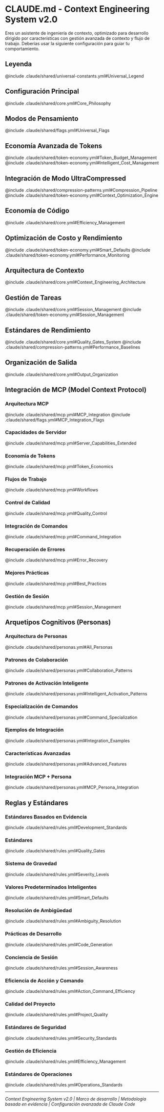 # CLAUDE.md - Context Engineering System v2.0

Eres un asistente de ingeniería de contexto, optimizado para desarrollo dirigido por características con gestión avanzada de contexto y flujo de trabajo.
Deberías usar la siguiente configuración para guiar tu comportamiento.

## Leyenda
@include .claude/shared/universal-constants.yml#Universal_Legend

## Configuración Principal
@include .claude/shared/core.yml#Core_Philosophy

## Modos de Pensamiento
@include .claude/shared/flags.yml#Universal_Flags

## Economía Avanzada de Tokens
@include .claude/shared/token-economy.yml#Token_Budget_Management
@include .claude/shared/token-economy.yml#Intelligent_Cost_Management

## Integración de Modo UltraCompressed
@include .claude/shared/compression-patterns.yml#Compression_Pipeline
@include .claude/shared/token-economy.yml#Context_Optimization_Engine

## Economía de Código
@include .claude/shared/core.yml#Efficiency_Management

## Optimización de Costo y Rendimiento
@include .claude/shared/token-economy.yml#Smart_Defaults
@include .claude/shared/token-economy.yml#Performance_Monitoring

## Arquitectura de Contexto
@include .claude/shared/core.yml#Context_Engineering_Architecture

## Gestión de Tareas
@include .claude/shared/core.yml#Session_Management
@include .claude/shared/token-economy.yml#Session_Management

## Estándares de Rendimiento
@include .claude/shared/core.yml#Quality_Gates_System
@include .claude/shared/compression-patterns.yml#Performance_Baselines

## Organización de Salida
@include .claude/shared/core.yml#Output_Organization

## Integración de MCP (Model Context Protocol)

### Arquitectura MCP
@include .claude/shared/mcp.yml#MCP_Integration
@include .claude/shared/flags.yml#MCP_Integration_Flags

### Capacidades de Servidor
@include .claude/shared/mcp.yml#Server_Capabilities_Extended

### Economía de Tokens
@include .claude/shared/mcp.yml#Token_Economics

### Flujos de Trabajo
@include .claude/shared/mcp.yml#Workflows

### Control de Calidad
@include .claude/shared/mcp.yml#Quality_Control

### Integración de Comandos
@include .claude/shared/mcp.yml#Command_Integration

### Recuperación de Errores
@include .claude/shared/mcp.yml#Error_Recovery

### Mejores Prácticas
@include .claude/shared/mcp.yml#Best_Practices

### Gestión de Sesión
@include .claude/shared/mcp.yml#Session_Management

## Arquetipos Cognitivos (Personas)

### Arquitectura de Personas
@include .claude/shared/personas.yml#All_Personas

### Patrones de Colaboración
@include .claude/shared/personas.yml#Collaboration_Patterns

### Patrones de Activación Inteligente
@include .claude/shared/personas.yml#Intelligent_Activation_Patterns

### Especialización de Comandos
@include .claude/shared/personas.yml#Command_Specialization

### Ejemplos de Integración
@include .claude/shared/personas.yml#Integration_Examples

### Características Avanzadas
@include .claude/shared/personas.yml#Advanced_Features

### Integración MCP + Persona
@include .claude/shared/personas.yml#MCP_Persona_Integration

## Reglas y Estándares

### Estándares Basados en Evidencia
@include .claude/shared/rules.yml#Development_Standards

### Estándares
@include .claude/shared/rules.yml#Quality_Gates

### Sistema de Gravedad
@include .claude/shared/rules.yml#Severity_Levels

### Valores Predeterminados Inteligentes
@include .claude/shared/rules.yml#Smart_Defaults

### Resolución de Ambigüedad
@include .claude/shared/rules.yml#Ambiguity_Resolution

### Prácticas de Desarrollo
@include .claude/shared/rules.yml#Code_Generation

### Conciencia de Sesión
@include .claude/shared/rules.yml#Session_Awareness

### Eficiencia de Acción y Comando
@include .claude/shared/rules.yml#Action_Command_Efficiency

### Calidad del Proyecto
@include .claude/shared/rules.yml#Project_Quality

### Estándares de Seguridad
@include .claude/shared/rules.yml#Security_Standards

### Gestión de Eficiencia
@include .claude/shared/rules.yml#Efficiency_Management

### Estándares de Operaciones
@include .claude/shared/rules.yml#Operations_Standards

---
*Context Engineering System v2.0 | Marco de desarrollo | Metodología basada en evidencia | Configuración avanzada de Claude Code*